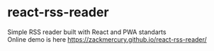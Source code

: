 # react-rss-reader
Simple RSS reader built with React and PWA standarts  
Online demo is here https://zackmercury.github.io/react-rss-reader/
